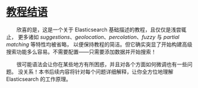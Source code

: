 # [教程结语](15_tutorial_conclusion.md)   
&emsp;&emsp;欣喜的是，这是一个关于 Elasticsearch 基础描述的教程，且仅仅是浅尝辄止，
更多诸如 *suggestions*、*geolocation*、*percolation*、*fuzzy* 与 *partial matching* 等特性均被省略，
以便保持教程的简洁。但它确实突显了开始构建高级搜索功能多么容易。不需要配置——只需要添加数据并开始搜索！

&emsp;&emsp;很可能语法会让你在某些地方有所困惑，并且对各个方面如何微调也有一些问题。
没关系！本书后续内容将针对每个问题详细解释，让你全方位地理解 Elasticsearch 的工作原理。